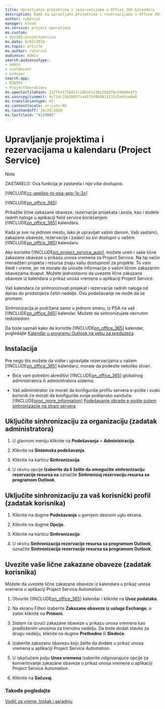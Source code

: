 ```yaml
---
title: Upravljanje projektima i rezervacijama u Office 365 kalendaru
description: Kako da upravljate projektima i rezervacijama u Office 365 kalendaru
author: ruhercul
manager: kfend
ms.service: project-operations
ms.custom:
- dyn365-projectservice
ms.date: 8/03/2018
ms.topic: article
ms.author: ruhercul
audience: Admin
search.audienceType:
- admin
- customizer
- enduser
search.app:
- D365PS
- ProjectOperations
ms.openlocfilehash: 31ff541f5b817c29b162c38c282df8cfd866e375
ms.sourcegitcommit: 4cf1dc1561b92fca4175f0b3813133c5e63ce8e6
ms.translationtype: HT
ms.contentlocale: sr-Latn-RS
ms.lasthandoff: 10/28/2020
ms.locfileid: "4129065"
---
```

# <a name="manage-projects-and-bookings-in-your-calendar-project-service"></a>Upravljanje projektima i rezervacijama u kalendaru (Project Service)

> [!Note]
> ZASTARELO: Ova funkcija je zastarela i nije više dostupna.

[!INCLUDE[cc-applies-to-psa-app-1x-2x](../includes/cc-applies-to-psa-app-1x-2x.md)]

[!INCLUDE[pn_office_365](../includes/pn-office-365.md)] 

Prikažite lične zakazane obaveze, rezervacije projekata i posla, kao i dodele radnih naloga u aplikaciji field service korišćenjem [!INCLUDE[pn_office_365](../includes/pn-office-365.md)] kalendara.  
  
 Kada je sve na jednom mestu, lako je upravljati vašim danom. Vaši sastanci, zakazane obaveze, rezervacije i zadaci su svi dostupni u vašem [!INCLUDE[pn_office_365](../includes/pn-office-365.md)] kalendaru.  
  
 Ako koristite [!INCLUDE[pn_project_service_auto](../includes/pn-project-service-auto.md)], možete uneti i vaše lične zakazane obaveze u prikazu unosa vremena za Project Service. Na taj način menadžeri projekta i resursa znaju vašu dostupnost za projekte. To vam štedi i vreme, jer ne morate da unosite informacije o vašim ličnim zakazanim obavezama dvaput. Možete jednostavno da uvezete lične zakazane obaveze iz kalendara u prikaz unosa vremena u aplikaciji Project Service.  
  
 Vaš kalendara će sinhronizovati projekat i rezervacije radnih naloga od danas do predstojeće četiri nedelje. Ovo podešavanje ne može da se promeni.  
  
 Sinhronizacija je podržana samo u jednom smeru, iz PSA na vaš [!INCLUDE[pn_office_365](../includes/pn-office-365.md)] kalendar. Možete da sinhronizujete obrnutim redosledom. 
  
 Da biste saznali kako da koristite [!INCLUDE[pn_office_365](../includes/pn-office-365.md)] kalendar, pogledajte [Kalendar u programu Outlook na vebu za preduzeća](https://support.office.com/article/Calendar-in-Outlook-on-the-web-for-business-5219c457-d1fe-4c2f-9032-1a816b88e936)  
  
## <a name="setup"></a>Instalacija  
 Pre nego što možete da vidite i upravljate rezervacijama u vašem [!INCLUDE[pn_office_365](../includes/pn-office-365.md)] kalendaru, morate da podesite nekoliko stvari.  
  
- Biće vam potrebni akreditivi [!INCLUDE[pn_office_365](../includes/pn-office-365.md)] globalnog administratora ili administratora sistema.  
  
- Vaš administrator će morati da konfiguriše profilu servera e-pošte i svaki korisnik će morati da konfiguriše svoje poštansko sanduče. [!INCLUDE[proc_more_information](../includes/proc-more-information.md)] [Podešavanje obrade e-pošte putem sinhronizacije na strani servera](https://docs.microsoft.com/dynamics365/customerengagement/on-premises/admin/set-up-server-side-synchronization-of-email-appointments-contacts-and-tasks)  
  
## <a name="turn-on-synchronization-for-your-organization-admin-task"></a>Uključite sinhronizaciju za organizaciju (zadatak administratora)  
  
1.  U glavnom meniju kliknite na **Podešavanja** > **Administracija**.  
  
2.  Kliknite na **Sistemska podešavanja**.  
  
3.  Kliknite na karticu **Sinhronizacija**.  
  
4.  U okviru opcije **Izaberite da li želite da omogućite sinhronizaciju rezervacije resursa sa** označite **Sinhronizuj rezervaciju resursa sa programom Outlook**.  
  
## <a name="turn-on-synchronization-for-your-user-profile-user-task"></a>Uključite sinhronizaciju za vaš korisnički profil (zadatak korisnika)  
  
1.  Kliknite na dugme **Podešavanja** u gornjem desnom uglu ekrana.  
  
2.  Kliknite na dugme **Opcije**.  
  
3.  Kliknite na karticu **Sinhronizacija**.  
  
4.  U okviru **Sinhronizacija rezervacije resursa sa programom Outlook**, označite **Sinhronizacija rezervacije resursa sa programom Outlook**.  
  
## <a name="import-your-personal-appointments-user-task"></a>Uvezite vaše lične zakazane obaveze (zadatak korisnika)  
 Možete da uvezete lične zakazane obaveze iz kalendara u prikaz unosa vremena u aplikaciji Project Service Automation.  
  
1. Otvorite [!INCLUDE[pn_office_365](../includes/pn-office-365.md)] kalendar i kliknite na **Uvoz podataka**.  
  
2. Na ekranu Filteri izaberite **Zakazane obaveze iz usluge Exchange**, a zatim kliknite na **Primeni**.  
  
3. Sistem će izvući zakazane obaveze u prikazu unosa vremena kao predloženim unosima za trenutnu nedelju. Da biste dodali stavke za drugu nedelju, kliknite na dugme **Prethodno** ili **Sledeće**.  
  
4. Izaberite zakazanu obavezu koju želite da dodate u prikaz unosa vremena u aplikaciji Project Service Automation.  
  
5. U iskačućem polju **Unos vremena** izaberite odgovarajuće opcije za konvertovanje zakazane obaveze u prikaz unosa vremena u aplikaciji Project Service Automation.  
  
6. Kliknite na **Sačuvaj**.  
  
### <a name="see-also"></a>Takođe pogledajte  
 [Vodič za vreme, trošak i saradnju](../psa/time-expense-collaboration-guide.md)

